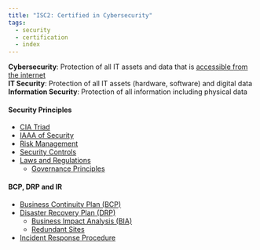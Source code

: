 ```yaml
---
title: "ISC2: Certified in Cybersecurity"
tags:
  - security
  - certification
  - index
---
```


**Cybersecurity**: Protection of all IT assets and data that is <u>accessible from the internet</u>  
**IT Security**: Protection of all IT assets (hardware, software) and digital data  
**Information Security**: Protection of all information including physical data

#### Security Principles

* [CIA Triad](../../frameworks/cia-triad.md)
* [IAAA of Security](../../frameworks/iaaa-of-security.md)
* [Risk Management](../../risk-management/risk-management.md)
* [Security Controls](../../security-controls/security-controls.md)
* [Laws and Regulations](laws-and-regulations.md)
	* [Governance Principles](governance-principles.md)

#### BCP, DRP and IR

* [Business Continuity Plan (BCP)](business-continuity-plan-bcp.md)
* [Disaster Recovery Plan (DRP)](disaster-recovery-plan-drp.md)
	* [Business Impact Analysis (BIA)](../../risk-management/business-impact-analysis-bia.md)
	* [Redundant Sites](../../cyber-redundancy/redundant-sites.md)
* [Incident Response Procedure](../comptia-security/incident-response-procedure.md)
